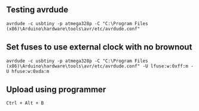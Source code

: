 ## Testing avrdude

```
avrdude -c usbtiny -p atmega328p -C "C:\Program Files (x86)\Arduino\hardware\tools\avr/etc/avrdude.conf"
```

## Set fuses to use external clock with no brownout

```
avrdude -c usbtiny -p atmega328p -C "C:\Program Files (x86)\Arduino\hardware\tools\avr/etc/avrdude.conf" -U lfuse:w:0xff:m -U hfuse:w:0xda:m
```

## Upload using programmer

`Ctrl + Alt + B`
